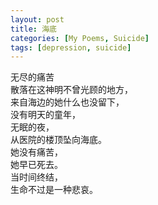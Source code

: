 ```yaml
---
layout: post
title: 海底
categories: [My Poems, Suicide]
tags: [depression, suicide]
---
```


无尽的痛苦  
散落在这神明不曾光顾的地方，  
来自海边的她什么也没留下，  
没有明天的童年，  
无眠的夜，  
从医院的楼顶坠向海底。  
她没有痛苦，  
她早已死去。  
当时间终结，  
生命不过是一种悲哀。
